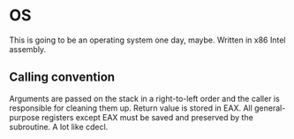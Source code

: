 # OS
This is going to be an operating system one day, maybe.
Written in x86 Intel assembly.

## Calling convention
Arguments are passed on the stack in a right-to-left order and the caller
is responsible for cleaning them up. Return value is stored in EAX. All
general-purpose registers except EAX must be saved and preserved by the subroutine.
A lot like cdecl.
